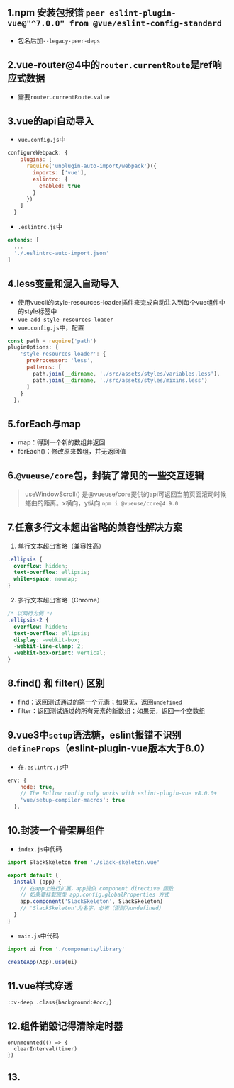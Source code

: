 ## 1.npm 安装包报错 `peer eslint-plugin-vue@"^7.0.0" from @vue/eslint-config-standard`
- 包名后加`--legacy-peer-deps`

## 2.vue-router@4中的`router.currentRoute`是ref响应式数据
- 需要`router.currentRoute.value`

## 3.vue的api自动导入
- `vue.config.js`中
```js
configureWebpack: {
    plugins: [
      require('unplugin-auto-import/webpack')({
        imports: ['vue'],
        eslintrc: {
          enabled: true
        }
      })
    ]
  }
```
- `.eslintrc.js`中
```js
extends: [
  ...
  './.eslintrc-auto-import.json'
]
```
## 4.less变量和混入自动导入
- 使用vuecli的style-resources-loader插件来完成自动注入到每个vue组件中的style标签中
- `vue add style-resources-loader`
- `vue.config.js`中，配置
```js
const path = require('path')
pluginOptions: {
    'style-resources-loader': {
      preProcessor: 'less',
      patterns: [
        path.join(__dirname, './src/assets/styles/variables.less'),
        path.join(__dirname, './src/assets/styles/mixins.less')
      ]
    }
  },
```

## 5.forEach与map
- map：得到一个新的数组并返回
- forEach()：修改原来数组，并无返回值

## 6.`@vueuse/core`包，封装了常见的一些交互逻辑
> useWindowScroll() 是@vueuse/core提供的api可返回当前页面滚动时候蜷曲的距离。x横向，y纵向
`npm i @vueuse/core@4.9.0`

## 7.任意多行文本超出省略的兼容性解决方案
1. 单行文本超出省略（兼容性高）
```css
.ellipsis {
  overflow: hidden;
  text-overflow: ellipsis;
  white-space: nowrap;
}
```
2. 多行文本超出省略（Chrome）
```css
/* 以两行为例 */
.ellipsis-2 {
  overflow: hidden;
  text-overflow: ellipsis;
  display: -webkit-box;
  -webkit-line-clamp: 2;
  -webkit-box-orient: vertical;
}
```
## 8.find() 和 filter() 区别
- find：返回测试通过的第一个元素；如果无，返回`undefined`
- filter：返回测试通过的所有元素的新数组；如果无，返回一个空数组

## 9.vue3中`setup`语法糖，eslint报错不识别`defineProps`（eslint-plugin-vue版本大于8.0）
- 在`.eslintrc.js`中
```js
env: {
    node: true,
    // The Follow config only works with eslint-plugin-vue v8.0.0+
    'vue/setup-compiler-macros': true
  },
```
## 10.封装一个骨架屏组件
- `index.js`中代码
```js
import SlackSkeleton from './slack-skeleton.vue'

export default {
  install (app) {
    // 在app上进行扩展，app提供 component directive 函数
    // 如果要挂载原型 app.config.globalProperties 方式
    app.component('SlackSkeleton', SlackSkeleton)
    // 'SlackSkeleton'为名字，必填（否则为undefined）
  }
}
```
- `main.js`中代码
```js
import ui from './components/library'

createApp(App).use(ui)
```
## 11.vue样式穿透
`::v-deep .class{background:#ccc;}`

## 12.组件销毁记得清除定时器
```vue
onUnmounted(() => {
  clearInterval(timer)
})
```
## 13.